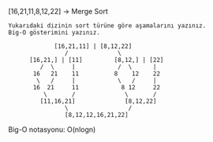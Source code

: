 [16,21,11,8,12,22] -> Merge Sort

    Yukarıdaki dizinin sort türüne göre aşamalarını yazınız.
    Big-O gösterimini yazınız.

                 [16,21,11] | [8,12,22]
                    /              \
          [16,21,] | [11]         [8,12,] | [22]
             /  \     |            /  \      |
           16   21    11          8    12    22  
            \   /     |            \   /     |
           16  21     11            8 12     22    
              \       /              \       /  
             [11,16,21]              [8,12,22]
                    \                 / 
                    [8,12,12,16,21,22]


  Big-O notasyonu: O(nlogn)                  
  

            
